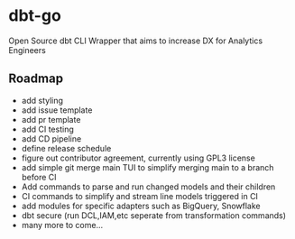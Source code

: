 # dbt-go
Open Source dbt CLI Wrapper that aims to increase DX for Analytics Engineers

## Roadmap

- add styling
- add issue template
- add pr template
- add CI testing
- add CD pipeline
- define release schedule
- figure out contributor agreement, currently using GPL3 license
- add simple git merge main TUI to simplify merging main to a branch before CI
- Add commands to parse and run changed models and their children
- CI commands to simplify and stream line models triggered in CI
- add modules for specific adapters such as BigQuery, Snowflake
- dbt secure (run DCL,IAM,etc seperate from transformation commands)
- many more to come...